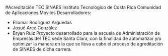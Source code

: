 #Acreditación TEC SINAES
Instituto Tecnológico de Costa Rica
Comunidad de Aplicaciones Móviles
Desarrolladores:
- Eliomar Rodríguez Arguedas
- Josué Arce González
- Bryan Ruiz
Proyecto desarrollado para la escuela de Administración de Empresas del TEC sede Santa Clara, con la finalidad de automatizar y/o optimizar 
la manera en la que se lleva a cabo el proceso de agreditación de SINAES de dicha carrera.
